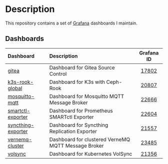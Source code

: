 # Description

This repository contains a set of [Grafana](https://github.com/grafana/grafana) dashboards I maintain.

## Dashboards

| Dashboard             | Description                     | Grafana ID |
|:---                   |:---                             |:----------:|
|[gitea](./gitea/)                            | Dashboard for Gitea Source Control  | [17802](https://grafana.com/grafana/dashboards/17802-gitea-dashbaord/)|
|[k3s-rook-global](./k3s-rook-global/) | Dashboard for K3s with Ceph-Rook | [20807](https://grafana.com/grafana/dashboards/20807-k3s-with-rook-global-overview/) |
|[mosquitto-mqtt](./mosquitto-exporter/)          | Dashboard for Mosquitto MQTT Message Broker | [22666](https://grafana.com/grafana/dashboards/22666-mosquitto-mqtt-broker) |
|[smartctl-exporter](./smartctl-exporter/)    | Dashboard for Prometheus SMARTctl Exporter | [22604](https://grafana.com/grafana/dashboards/22604-smartctl-exporter-dashboard/) |
|[syncthing-exporter](./syncthing-exporter/)  | Dashboard for Syncthing Replication Exporter| [21557](https://grafana.com/grafana/dashboards/21557-syncthing-exporter-0-3-7/)|
|[vernemq-cluster](./vernemq-cluster/)  | Dashboard for clustered VerneMQ MQTT Message Broker | [23485](https://grafana.com/grafana/dashboards/23485-vernemq-cluster/)|
|[volsync](./volsync/) | Dashboard for Kubernetes VolSync | [21356](https://grafana.com/grafana/dashboards/21356-volsync-dashboard/)|
